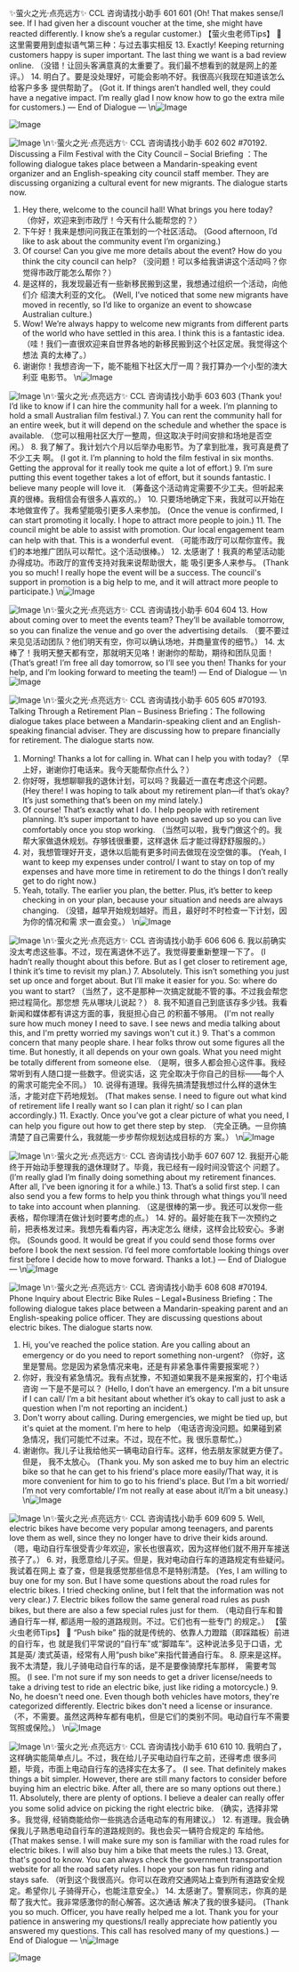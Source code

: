✨萤火之光·点亮远方✨
CCL 咨询请找小助手
601
601
(Oh! That makes sense/I see. If I had given her a discount voucher at the time, she might
have reacted differently. I know she’s a regular customer.)
【萤火虫老师Tips】

这里需要用到虚拟语气第三种：与过去事实相反
13. Exactly! Keeping returning customers happy is super important. The last thing we
want is a bad review online.
（没错！让回头客满意真的太重要了。我们最不想看到的就是网上的差评。）
14. 明白了。要是没处理好，可能会影响不好。我很高兴我现在知道该怎么给客户多多
提供帮助了。
(Got it. If things aren’t handled well, they could have a negative impact. I’m really glad I
now know how to go the extra mile for customers.)
— End of Dialogue —
\n![Image](images/page601_image1.jpeg)

![Image](images/page601_image2.jpeg)

![Image](images/page601_image3.jpeg)
\n✨萤火之光·点亮远方✨
CCL 咨询请找小助手
602
602
#70192. Discussing a Film Festival with the City Council
– Social
Briefing ：The following dialogue takes place between a Mandarin-speaking event
organizer and an English-speaking city council staff member. They are discussing
organizing a cultural event for new migrants. The dialogue starts now.
1. Hey there, welcome to the council hall! What brings you here today?
（你好，欢迎来到市政厅！今天有什么能帮您的？）
2. 下午好！我来是想问问我正在策划的一个社区活动。
(Good afternoon, I’d like to ask about the community event I’m organizing.)
3. Of course! Can you give me more details about the event? How do you think the city
council can help?
（没问题！可以多给我讲讲这个活动吗？你觉得市政厅能怎么帮你？）
4. 是这样的，我发现最近有一些新移民搬到这里，我想通过组织一个活动，向他们介
绍澳大利亚的文化。
(Well, I’ve noticed that some new migrants have moved in recently, so I’d like to organize
an event to showcase Australian culture.)
5. Wow! We’re always happy to welcome new migrants from different parts of the
world who have settled in this area. I think this is a fantastic idea.
（哇！我们一直很欢迎来自世界各地的新移民搬到这个社区定居。我觉得这个想法
真的太棒了。）
6. 谢谢你！我想咨询一下，能不能租下社区大厅一周？我打算办一个小型的澳大利亚
电影节。
\n![Image](images/page602_image1.jpeg)

![Image](images/page602_image2.jpeg)
\n✨萤火之光·点亮远方✨
CCL 咨询请找小助手
603
603
(Thank you! I’d like to know if I can hire the community hall for a week. I’m planning to
hold a small Australian film festival.)
7. You can rent the community hall for an entire week, but it will depend on the
schedule and whether the space is available.
（您可以租用社区大厅一整周，但这取决于时间安排和场地是否空闲。）
8. 我了解了。我计划六个月以后举办电影节。为了拿到批准，我可真是费了不少工夫
啊。
(I got it. I’m planning to hold the film festival in six months. Getting the approval for it
really took me quite a lot of effort.)
9. I’m sure putting this event together takes a lot of effort, but it sounds fantastic. I
believe many people will love it.
（筹备这个活动肯定需要不少工夫。但听起来真的很棒。我相信会有很多人喜欢的。）
10. 只要场地确定下来，我就可以开始在本地做宣传了。我希望能吸引更多人来参加。
(Once the venue is confirmed, I can start promoting it locally. I hope to attract more
people to join.)
11. The council might be able to assist with promotion. Our local engagement team can
help with that. This is a wonderful event.
（可能市政厅可以帮你宣传。我们的本地推广团队可以帮忙。这个活动很棒。）
12. 太感谢了！我真的希望活动能办得成功。市政厅的宣传支持对我来说帮助很大，能
吸引更多人来参与。
(Thank you so much! I really hope the event will be a success. The council's support in
promotion is a big help to me, and it will attract more people to participate.)
\n![Image](images/page603_image1.jpeg)

![Image](images/page603_image2.jpeg)
\n✨萤火之光·点亮远方✨
CCL 咨询请找小助手
604
604
13. How about coming over to meet the events team? They’ll be available tomorrow, so
you can finalize the venue and go over the advertising details.
（要不要过来见见活动团队？他们明天有空，你可以确认场地，并商量宣传的细节。）
14. 太棒了！我明天整天都有空，那就明天见咯！谢谢你的帮助，期待和团队见面！
(That’s great! I’m free all day tomorrow, so I’ll see you then! Thanks for your help, and
I’m looking forward to meeting the team!)
— End of Dialogue —
\n![Image](images/page604_image1.jpeg)

![Image](images/page604_image2.jpeg)
\n✨萤火之光·点亮远方✨
CCL 咨询请找小助手
605
605
#70193. Talking Through a Retirement Plan – Business
Briefing：The following dialogue takes place between a Mandarin-speaking client and an
English-speaking financial adviser. They are discussing how to prepare financially for
retirement. The dialogue starts now.
1. Morning! Thanks a lot for calling in. What can I help you with today?
（早上好，谢谢你打电话来。我今天能帮你点什么？）
2. 你好呀，我想聊聊我的退休计划，可以吗？我最近一直在考虑这个问题。
(Hey there! I was hoping to talk about my retirement plan—if that’s okay? It’s just
something that’s been on my mind lately.)
3. Of course! That’s exactly what I do. I help people with retirement planning. It’s
super important to have enough saved up so you can live comfortably once you stop
working.
（当然可以啦，我专门做这个的。我帮大家做退休规划。存够钱很重要，这样退休
后才能过得舒舒服服的。）
4. 对，我想管理好开支，退休以后能有更多时间去做现在没空做的事。
(Yeah, I want to keep my expenses under control/ I want to stay on top of my expenses
and have more time in retirement to do the things I don’t really get to do right now.)
5. Yeah, totally. The earlier you plan, the better. Plus, it’s better to keep checking in on
your plan, because your situation and needs are always changing.
（没错，越早开始规划越好。而且，最好时不时检查一下计划，因为你的情况和需
求一直会变。）
\n![Image](images/page605_image1.jpeg)

![Image](images/page605_image2.jpeg)
\n✨萤火之光·点亮远方✨
CCL 咨询请找小助手
606
606
6. 我以前确实没太考虑这些事。不过，现在离退休不远了。我觉得要重新整理一下了。
(I hadn’t really thought about this before. But as I get closer to retirement age, I think it’s
time to revisit my plan.)
7. Absolutely. This isn’t something you just set up once and forget about. But I’ll make
it easier for you. So: where do you want to start?
（当然了，这不是那种一次搞定就能不管的事。不过我会帮您把过程简化。那您想
先从哪块儿说起？）
8. 我不知道自己到底该存多少钱。我看新闻和媒体都有讲这方面的事，我挺担心自己
的积蓄不够用。
(I'm not really sure how much money I need to save. I see news and media talking about
this, and I'm pretty worried my savings won't cut it.)
9. That's a common concern that many people share. I hear folks throw out some
figures all the time. But honestly, it all depends on your own goals. What you need
might be totally different from someone else.
（是啊，很多人都会担心这件事。我经常听到有人随口提一些数字。但说实话，这
完全取决于你自己的目标——每个人的需求可能完全不同。）
10. 说得有道理。我得先搞清楚我想过什么样的退休生活，才能对症下药地规划。
(That makes sense. I need to figure out what kind of retirement life I really want so I can
plan it right/ so I can plan accordingly.)
11. Exactly. Once you’ve got a clear picture of what you need, I can help you figure out
how to get there step by step.
（完全正确。一旦你搞清楚了自己需要什么，我就能一步步帮你规划达成目标的方
案。）
\n![Image](images/page606_image1.jpeg)

![Image](images/page606_image2.jpeg)
\n✨萤火之光·点亮远方✨
CCL 咨询请找小助手
607
607
12. 我挺开心能终于开始动手整理我的退休理财了。毕竟，我已经有一段时间没管这个
问题了。
(I’m really glad I’m finally doing something about my retirement finances. After all, I’ve
been ignoring it for a while.)
13. That’s a solid first step. I can also send you a few forms to help you think through
what things you’ll need to take into account when planning.
（这是很棒的第一步。我还可以发你一些表格，帮你理清在做计划时要考虑的点。）
14. 好的。最好能在我下一次预约之前，把表格发过来。我想先看看内容，再决定怎么
继续，这样会比较安心。多谢你。
(Sounds good. It would be great if you could send those forms over before I book the next
session. I’d feel more comfortable looking things over first before I decide how to move
forward. Thanks a lot.)
— End of Dialogue —
\n![Image](images/page607_image1.jpeg)

![Image](images/page607_image2.jpeg)
\n✨萤火之光·点亮远方✨
CCL 咨询请找小助手
608
608
#70194. Phone Inquiry about Electric Bike Rules
–
Legal+Business
Briefing：The following dialogue takes place between a Mandarin-speaking parent and
an English-speaking police officer. They are discussing questions about electric bikes.
The dialogue starts now.
1. Hi, you’ve reached the police station. Are you calling about an emergency or do you
need to report something non-urgent?
（你好，这里是警局。您是因为紧急情况来电，还是有非紧急事件需要报案呢？）
2. 你好，我没有紧急情况。我有点犹豫，不知道如果我不是来报案的，打个电话咨询
一下是不是可以？
(Hello, I don’t have an emergency. I'm a bit unsure if I can call/ I’m a bit hesitant about
whether it’s okay to call just to ask a question when I'm not reporting an incident.)
3. Don't worry about calling. During emergencies, we might be tied up, but it's quiet at
the moment. I'm here to help
（电话咨询没问题。如果碰到紧急情况，我们可能忙不过来。不过，现在不忙。我
很乐意帮忙。）
4. 谢谢你。我儿子让我给他买一辆电动自行车。这样，他去朋友家就更方便了。但是，
我不太放心。
(Thank you. My son asked me to buy him an electric bike so that he can get to his friend's
place more easily/That way, it is more convenient for him to go to his friend's place. But
I’m a bit worried/ I’m not very comfortable/ I’m not really at ease about it/I’m a bit
uneasy.)
\n![Image](images/page608_image1.jpeg)

![Image](images/page608_image2.jpeg)
\n✨萤火之光·点亮远方✨
CCL 咨询请找小助手
609
609
5. Well, electric bikes have become very popular among teenagers, and parents love
them as well, since they no longer have to drive their kids around.
（嗯，电动自行车很受青少年欢迎，家长也很喜欢，因为这样他们就不用开车接送
孩子了。）
6. 对，我愿意给儿子买。但是，我对电动自行车的道路规定有些疑问。我试着在网上
查了查，但是我感觉那些信息不是特别清楚。
(Yes, I am willing to buy one for my son. But I have some questions about the road rules
for electric bikes. I tried checking online, but I felt that the information was not very
clear.)
7. Electric bikes follow the same general road rules as push bikes, but there are also a
few special rules just for them.
（电动自行车和普通自行车一样, 都适用一般的道路规则。不过。它们也有一些专门
的规定。）
【萤火虫老师Tips】

“Push bike” 指的就是传统的、依靠人力蹬踏（即踩踏板）前进的自行车，也
就是我们平常说的“自行车”或“脚踏车”。这种说法多见于口语，尤其是英/
澳式英语，经常有人用“push bike”来指代普通自行车。
8. 原来是这样。我不太清楚，我儿子骑电动自行车的话，是不是要像骑摩托车那样，
需要考驾照。
(I see. I'm not sure if my son needs to get a driver license/needs to take a driving test to
ride an electric bike, just like riding a motorcycle.)
9. No, he doesn't need one. Even though both vehicles have motors, they're categorized
differently. Electric bikes don't need a license or insurance.
（不，不需要。虽然这两种车都有电机，但是它们的类别不同。电动自行车不需要
驾照或保险。）
\n![Image](images/page609_image1.jpeg)

![Image](images/page609_image2.jpeg)
\n✨萤火之光·点亮远方✨
CCL 咨询请找小助手
610
610
10. 我明白了，这样确实能简单点儿。不过，我在给儿子买电动自行车之前，还得考虑
很多问题，毕竟，市面上电动自行车的选择实在太多了。
(I see. That definitely makes things a bit simpler. However, there are still many factors to
consider before buying him an electric bike. After all, there are so many options out
there.)
11. Absolutely, there are plenty of options. I believe a dealer can really offer you some
solid advice on picking the right electric bike.
（确实，选择非常多。我觉得, 经销商能给你一些挑选合适电动车的有用建议。）
12. 有道理。我会确保我儿子熟悉电动自行车的道路规则的。我也会买一辆符合规定的
车给他。
(That makes sense. I will make sure my son is familiar with the road rules for electric
bikes. I will also buy him a bike that meets the rules.)
13. Great, that's good to know. You can always check the government transportation
website for all the road safety rules. I hope your son has fun riding and stays safe.
（听到这个我很高兴。你可以在政府交通网站上查到所有道路安全规定。希望你儿
子骑得开心，也能注意安全。）
14. 太感谢了。警察同志，你真的是帮了我大忙。我非常感激你的耐心解答。这次通话
解决了我的很多疑问。
(Thank you so much. Officer, you have really helped me a lot. Thank you for your
patience in answering my questions/I really appreciate how patiently you answered my
questions. This call has resolved many of my questions.)
— End of Dialogue —
\n![Image](images/page610_image1.jpeg)

![Image](images/page610_image2.jpeg)